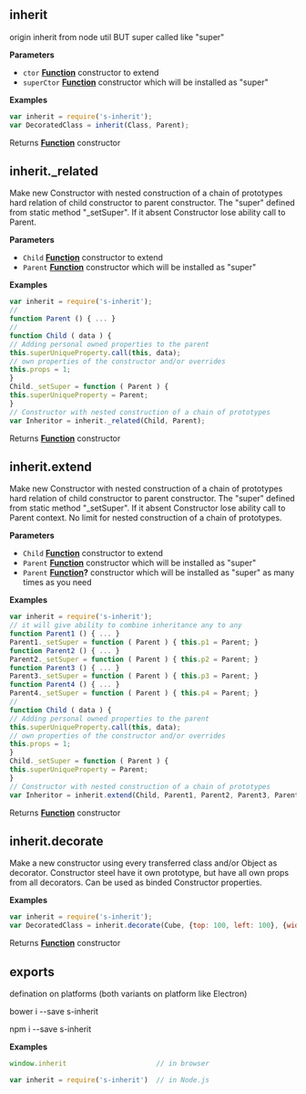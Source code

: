 <!-- Generated by documentation.js. Update this documentation by updating the source code. -->

## inherit

origin inherit from node util
BUT super called like "super"

**Parameters**

-   `ctor` **[Function](https://developer.mozilla.org/docs/Web/JavaScript/Reference/Statements/function)** constructor to extend
-   `superCtor` **[Function](https://developer.mozilla.org/docs/Web/JavaScript/Reference/Statements/function)** constructor which will be installed as "super"

**Examples**

```javascript
var inherit = require('s-inherit');
var DecoratedClass = inherit(Class, Parent);
```

Returns **[Function](https://developer.mozilla.org/docs/Web/JavaScript/Reference/Statements/function)** constructor

## inherit.\_related

Make new Constructor with nested construction of a chain of prototypes
hard relation of child constructor to parent constructor.
The "super" defined from static method "\_setSuper".
If it absent Constructor lose ability call to Parent.

**Parameters**

-   `Child` **[Function](https://developer.mozilla.org/docs/Web/JavaScript/Reference/Statements/function)** constructor to extend
-   `Parent` **[Function](https://developer.mozilla.org/docs/Web/JavaScript/Reference/Statements/function)** constructor which will be installed as "super"

**Examples**

```javascript
var inherit = require('s-inherit');
//
function Parent () { ... }
//
function Child ( data ) {
// Adding personal owned properties to the parent
this.superUniqueProperty.call(this, data);
// own properties of the constructor and/or overrides
this.props = 1;
}
Child._setSuper = function ( Parent ) {
this.superUniqueProperty = Parent;
}
// Constructor with nested construction of a chain of prototypes
var Inheritor = inherit._related(Child, Parent);
```

Returns **[Function](https://developer.mozilla.org/docs/Web/JavaScript/Reference/Statements/function)** constructor

## inherit.extend

Make new Constructor with nested construction of a chain of prototypes
hard relation of child constructor to parent constructor.
The "super" defined from static method "\_setSuper".
If it absent Constructor lose ability call to Parent context.
No limit for nested construction of a chain of prototypes.

**Parameters**

-   `Child` **[Function](https://developer.mozilla.org/docs/Web/JavaScript/Reference/Statements/function)** constructor to extend
-   `Parent` **[Function](https://developer.mozilla.org/docs/Web/JavaScript/Reference/Statements/function)** constructor which will be installed as "super"
-   `Parent` **[Function](https://developer.mozilla.org/docs/Web/JavaScript/Reference/Statements/function)?** constructor which will be installed as "super" as many times as you need

**Examples**

```javascript
var inherit = require('s-inherit');
// it will give ability to combine inheritance any to any
function Parent1 () { ... }
Parent1._setSuper = function ( Parent ) { this.p1 = Parent; }
function Parent2 () { ... }
Parent2._setSuper = function ( Parent ) { this.p2 = Parent; }
function Parent3 () { ... }
Parent3._setSuper = function ( Parent ) { this.p3 = Parent; }
function Parent4 () { ... }
Parent4._setSuper = function ( Parent ) { this.p4 = Parent; }
//
function Child ( data ) {
// Adding personal owned properties to the parent
this.superUniqueProperty.call(this, data);
// own properties of the constructor and/or overrides
this.props = 1;
}
Child._setSuper = function ( Parent ) {
this.superUniqueProperty = Parent;
}
// Constructor with nested construction of a chain of prototypes
var Inheritor = inherit.extend(Child, Parent1, Parent2, Parent3, Parent4);
```

Returns **[Function](https://developer.mozilla.org/docs/Web/JavaScript/Reference/Statements/function)** constructor

## inherit.decorate

Make a new constructor using every transferred class and/or Object as decorator.
Constructor steel have it own prototype, but have all own props from all decorators.
Can be used as binded Constructor properties.

**Examples**

```javascript
var inherit = require('s-inherit');
var DecoratedClass = inherit.decorate(Cube, {top: 100, left: 100}, {width: 100, heigh: 100, long: 100});
```

Returns **[Function](https://developer.mozilla.org/docs/Web/JavaScript/Reference/Statements/function)** constructor

## exports

defination on platforms (both variants on platform like Electron)

bower i --save s-inherit

npm i --save s-inherit

**Examples**

```javascript
window.inherit                      // in browser
```

```javascript
var inherit = require('s-inherit')  // in Node.js
```
